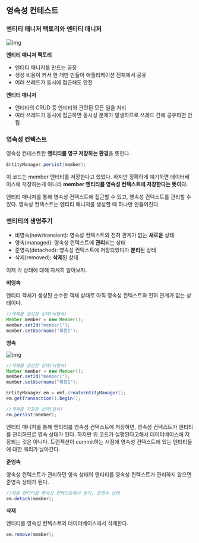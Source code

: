 ## 영속성 컨테스트

### 엔티티 매니저 팩토리와 엔티티 매니저

![img](https://github.com/mistyblue0302/TIL/blob/main/Image/context1.png)

**엔티티 매니저 팩토리**
- 엔티티 매니저를 만드는 공장
- 생성 비용이 커서 한 개만 만들어 애플리케이션 전체에서 공유
- 여러 쓰레드가 동시에 접근해도 안전

**엔티티 매니저**
- 엔티티의 CRUD 등 엔티티와 관련된 모든 일을 처리
- 여러 쓰레드가 동시에 접근하면 동시성 문제가 발생하므로 쓰레드 간에 공유하면 안됨

### 영속성 컨텍스트

영속성 컨테스트란 **엔티티를 영구 저장하는 환경**을 뜻한다.

~~~java
EntityManager.persist(member);
~~~

이 코드는 member 엔티티를 저장한다고 했었다. 하지만 정확하게 얘기하면 데이터베이스에 저장하는게 아니라 **member 엔티티를 영속성 컨텍스트에 저장한다는 뜻이다.**

엔티티 매니저를 통해 영속성 컨텍스트에 접근할 수 있고, 영속성 컨텍스트를 관리할 수 있다. 영속성 컨텍스트는 엔티티 매니저를 생성할 때 하나만 만들어진다. 

### 엔티티의 생명주기

- 비영속(new/transient): 영속성 컨텍스트와 전혀 관계가 없는 **새로운** 상태
- 영속(managed): 영속성 컨텍스트에 **관리**되는 상태
- 준영속(detached): 영속성 컨텍스트에 저장되었다가 **분리**된 상태
- 삭제(removed): **삭제**된 상태
  
이제 각 상태에 대해 자세히 알아보자.

**비영속**

엔티티 객체가 생성된 순수한 객체 상태로 아직 영속성 컨텍스트와 전혀 관계가 없는 상태이다.

~~~java
//객체를 생성한 상태(비영속)
Member member = new Member();
member.setId("member1");
member.setUsername("회원1");
~~~

**영속**

![img](https://github.com/mistyblue0302/TIL/blob/main/Image/managed.png)

~~~java
//객체를 생성한 상태(비영속)
Member member = new Member();
member.setId("member1");
member.setUsername("회원1");

EntityManager em = emf.createEntityManager();
em.getTransaction().begin();

//객체를 저장한 상태(영속)
em.persist(member);
~~~

엔티티 매니저를 통해 엔티티를 영속성 컨텍스트에 저장하면, 영속성 컨텍스트가 엔티티를 관리하므로 영속 상태가 된다. 하지만 위 코드가 실행된다고해서 데이터베이스에 저장되는 것은 아니다. 트랜잭션이 commit하는 시점에 영속성 컨텍스트에 있는 엔티티들에 대한 쿼리가 날아간다.

**준영속**

영속성 컨텍스트가 관리하던 영속 상태의 엔티티를 영속성 컨텍스트가 관리하지 않으면 준영속 상태가 된다.

~~~java
//회원 엔티티를 영속성 컨텍스트에서 분리, 준영속 상태
em.detach(member);
~~~

**삭제**

엔티티를 영속성 컨텍스트와 데이터베이스에서 삭제한다.

~~~java
em.remove(member);
~~~

